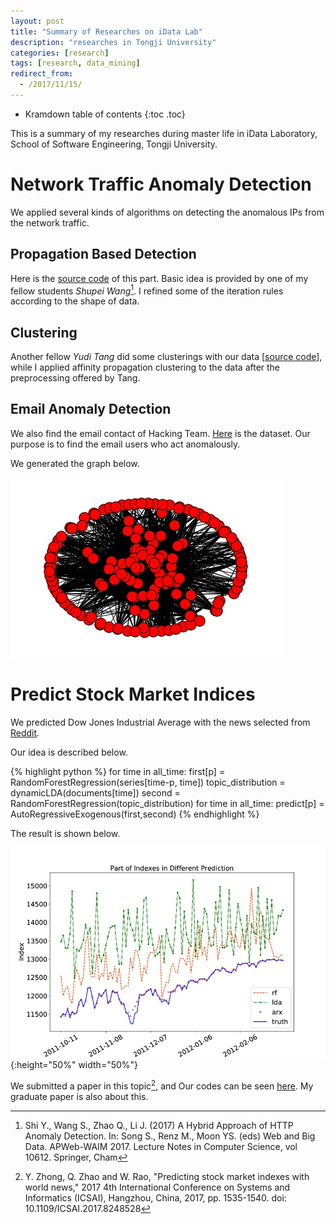 ```yaml
---
layout: post
title: "Summary of Researches on iData Lab"
description: "researches in Tongji University"
categories: [research]
tags: [research, data_mining]
redirect_from:
  - /2017/11/15/
---
```


* Kramdown table of contents
{:toc .toc}

This is a summary of my researches during master life in iData Laboratory, School of Software Engineering, Tongji University.

# Network Traffic Anomaly Detection

We applied several kinds of algorithms on detecting the anomalous IPs from the network traffic. 

## Propagation Based Detection

Here is the [source code](https://github.com/yszhong/AnomalyDetection "code") of this part. Basic idea is provided by one of my fellow students *Shupei Wang*[^2]. I refined some of the iteration rules according to the shape of data.

## Clustering

Another fellow _Yudi Tang_ did some clusterings with our data [[source code](https://github.com/tangyudi/Clustering "code")], while I applied affinity propagation clustering to the data after the preprocessing offered by Tang. 

## Email Anomaly Detection

We also find the email contact of Hacking Team. [Here](http://chinavis.org/2016/challenge.html "data") is the dataset. Our purpose is to find the email users who act anomalously.

We generated the graph below.

![bassi](https://github.com/yszhong/yszhong.github.io/raw/master/_posts/pic/bassi.jpg "bassi")

# Predict Stock Market Indices

We predicted Dow Jones Industrial Average with the news selected from [Reddit](https://www.reddit.com/ "reddit"). 

Our idea is described below. 

{% highlight python %}
for time in all_time:
	first[p] = RandomForestRegression(series[time-p, time])
	topic_distribution = dynamicLDA(documents[time])
	second = RandomForestRegression(topic_distribution)
for time in all_time:
	predict[p] = AutoRegressiveExogenous(first,second)
{% endhighlight %}

The result is shown below. 

![series](https://github.com/yszhong/yszhong.github.io/raw/master/_posts/pic/series.jpg "series"){:height="50%" width="50%"}

We submitted a paper in this topic[^1], and Our codes can be seen [here](https://github.com/yszhong/SeriesTopic "code"). My graduate paper is also about this. 

[^1]: Y. Zhong, Q. Zhao and W. Rao, "Predicting stock market indexes with world news," 2017 4th International Conference on Systems and Informatics (ICSAI), Hangzhou, China, 2017, pp. 1535-1540. doi: 10.1109/ICSAI.2017.8248528

[^2]: Shi Y., Wang S., Zhao Q., Li J. (2017) A Hybrid Approach of HTTP Anomaly Detection. In: Song S., Renz M., Moon YS. (eds) Web and Big Data. APWeb-WAIM 2017. Lecture Notes in Computer Science, vol 10612. Springer, Cham
